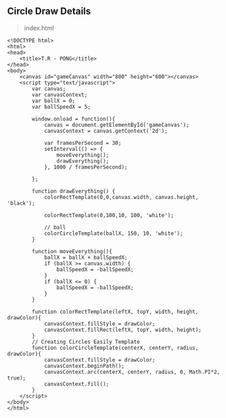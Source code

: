 ## Circle Draw Details

> index.html

	<!DOCTYPE html>
	<html>
	<head>
		<title>T.R - PONG</title>
	</head>
	<body>
		<canvas id="gameCanvas" width="800" height="600"></canvas>
		<script type="text/javascript">
			var canvas;
			var canvasContext;
			var ballX = 0;
			var ballSpeedX = 5;

			window.onload = function(){
				canvas = document.getElementById('gameCanvas');
				canvasContext = canvas.getContext('2d');

				var framesPerSecond = 30;
				setInterval(() => {
					moveEverything();
					drawEverything();
				}, 1000 / framesPerSecond);

			};

			function drawEverything() {
				colorRectTemplate(0,0,canvas.width, canvas.height, 'black');
				
				colorRectTemplate(0,100,10, 100, 'white');
				
				// ball
				colorCircleTemplate(ballX, 150, 10, 'white');
			}

			function moveEverything(){
				ballX = ballX + ballSpeedX;
				if (ballX >= canvas.width) {
					ballSpeedX = -ballSpeedX;
				}
				if (ballX <= 0) {
					ballSpeedX = -ballSpeedX;
				}
			}
			
			function colorRectTemplate(leftX, topY, width, height, drawColor){
				canvasContext.fillStyle = drawColor;
				canvasContext.fillRect(leftX, topY, width, height);
			}
			// Creating Circles Easily Template
			function colorCircleTemplate(centerX, centerY, radius, drawColor){
				canvasContext.fillStyle = drawColor;
				canvasContext.beginPath();
				canvasContext.arc(centerX, centerY, radius, 0, Math.PI*2, true);
				canvasContext.fill();
			}
		</script>
	</body>
	</html>